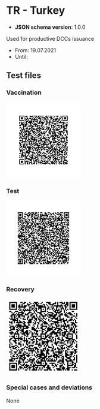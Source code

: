 # TR - Turkey

* **JSON schema version**: 1.0.0

Used for productive DCCs issuance
* From: 19.07.2021
* Until:

## Test files

### Vaccination

![VAC](VAC.png)

### Test

![TEST](TEST.png)

### Recovery

![REC](REC.png)

### Special cases and deviations
None
